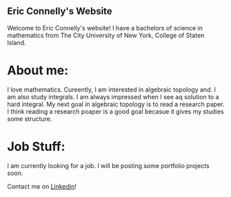 ## Eric Connelly's Website

Welcome to Eric Connelly's website! 
I have a bachelors of science in mathematics from The City University of New York, College of Staten Island.


# About me:
I love mathematics. Cureently, I am interested in algebraic topology and. I am also study integrals. 
I am always impressed when I see aq solution to a hard integral.
My next goal in algebraic topology is to read a research paper. I think reading a research poaper is a good goal becasue it gives my studies some structure.

# Job Stuff:

I am currently looking for a job. I will be posting some portfolio projects soon.

Contact me on [Linkedin](https://www.linkedin.com/in/eric-connelly-685525212/)!
  


